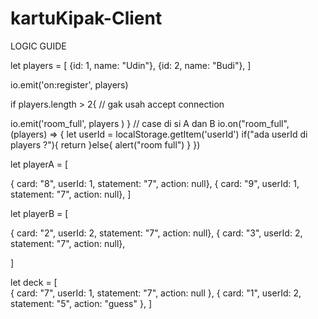 # kartuKipak-Client

LOGIC GUIDE 

let players = [
  {id: 1, name: "Udin"},
  {id: 2, name: "Budi"},
]

io.emit('on:register', players)

if players.length > 2{
  // gak usah accept connection

  io.emit('room_full', players )
}
// case di si A dan B
io.on("room_full", (players) => {
  let userId = localStorage.getItem('userId')
  if("ada userId di players ?"){
    return
  }else{
    alert("room full")
  }
})

let playerA = [
  
  { card: "8", userId: 1, statement: "7", action: null},
  { card: "9", userId: 1, statement: "7", action: null},
]

let playerB = [
  
  { card: "2", userId: 2, statement: "7", action: null},
  { card: "3", userId: 2, statement: "7", action: null},
  
]

let deck = [  
  { card: "7", userId: 1, statement: "7", action: null },
  { card: "1", userId: 2, statement: "5", action: "guess" },
]